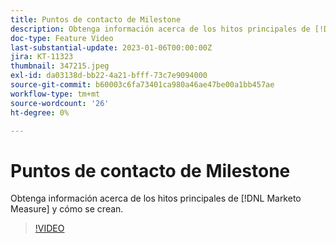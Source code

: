 ```yaml
---
title: Puntos de contacto de Milestone
description: Obtenga información acerca de los hitos principales de [!DNL Marketo Measure] y cómo se crean.
doc-type: Feature Video
last-substantial-update: 2023-01-06T00:00:00Z
jira: KT-11323
thumbnail: 347215.jpeg
exl-id: da03138d-bb22-4a21-bfff-73c7e9094000
source-git-commit: b60003c6fa73401ca980a46ae47be00a1bb457ae
workflow-type: tm+mt
source-wordcount: '26'
ht-degree: 0%

---
```


# Puntos de contacto de Milestone

Obtenga información acerca de los hitos principales de [!DNL Marketo Measure] y cómo se crean.

>[!VIDEO](https://video.tv.adobe.com/v/347215/?quality=12&learn=on)
